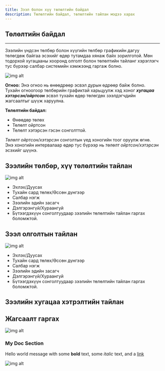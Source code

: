 ```yaml
---
title: Зээл болон хүү төлөлтийн байдал
description: Төлөлтийн байдал, төлөлтийн тайлан мэдээ харах
---
```


## Төлөлтийн байдал 
___
Зээлийн үндсэн төлбөр болон хүүгийн төлбөр графикийн дагуу төлөгдөж байгаа эсэхийг өдөр тутамдаа хянаж байх зорилготой. Мөн тодорхой хугацааны хооронд олголт болон төлөлтийн тайланг хэрэглэгч тус бүрээр салбар системийн хэмжээнд гаргаж болно.

![img alt](/img/image-38.png)
>
**Огноо:** Энэ огноо нь өнөөдрөөр эсвэл дурын өдрөөр байж болно. Тухайн огноогоор төлбөрийн графиктай харьцуулж хэд хоног _**хугацаа хэтэрсэн/ойртсон**_ эсвэл тухайн өдөр төлөгдөх зээлдэгчдийн жагсаалтыг шүүж харуулна.
>
**Төлөлтийн байдал:**
- Өнөөдөр төлөх 
- Төлөлт ойртсон
- Төлөлт хэтэрсэн гэсэн сонголттой.
>
_Төлөлт ойртсон/хэтэрсэн_ сонголтын үед хоногийн тоог оруулж өгнө. Энэ хоногийн интервалаар өдөр тус бүрээр нь _төлөлт ойртсон/хэтэрсэн_ эсэхийг шүүнэ.
 


## Зээлийн төлбөр, хүү төлөлтийн тайлан
![img alt](/img/Lreport.png)
>
- Эхлэх/Дуусах 
- Тухайн сард төлөх/Өссөн дүнгээр
- Салбар нэгж 
- Зээлийн эдийн засагч 
- Дэлгэрэнгүй/Хураангуй
- Бүтээгдэхүүн сонголтуудаар зээлийн төлөлтийн тайлан гаргах боломжтой. 

## Зээл олголтын тайлан
 >
![img alt](/img/olgolt.png)
>
- Эхлэх/Дуусах 
- Тухайн сард төлөх/Өссөн дүнгээр
- Салбар нэгж 
- Зээлийн эдийн засагч 
- Дэлгэрэнгүй/Хураангуй
- Бүтээгдэхүүн сонголтуудаар зээлийн төлөлтийн тайлан гаргах боломжтой. 


## Зээлийн хугацаа хэтрэлтийн тайлан


## Жагсаалт гаргах 
![img alt](/img/jgsaalt.png)


### My Doc Section

Hello world message with some **bold** text, some _italic_ text, and a [link](/)

![img alt](/img/jgsaalt.png)


